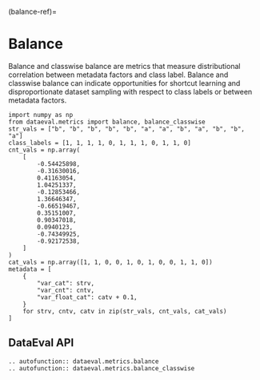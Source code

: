 (balance-ref)=
# Balance

Balance and classwise balance are metrics that measure distributional
correlation between metadata factors and class label.  Balance and classwise
balance can indicate opportunities for shortcut learning and disproportionate
dataset sampling with respect to class labels or between metadata factors.


```{testsetup}
import numpy as np
from dataeval.metrics import balance, balance_classwise
str_vals = ["b", "b", "b", "b", "b", "a", "a", "b", "a", "b", "b", "a"]
class_labels = [1, 1, 1, 1, 0, 1, 1, 1, 0, 1, 1, 0]
cnt_vals = np.array(
    [
        -0.54425898,
        -0.31630016,
        0.41163054,
        1.04251337,
        -0.12853466,
        1.36646347,
        -0.66519467,
        0.35151007,
        0.90347018,
        0.0940123,
        -0.74349925,
        -0.92172538,
    ]
)
cat_vals = np.array([1, 1, 0, 0, 1, 0, 1, 0, 0, 1, 1, 0])
metadata = [
    {
        "var_cat": strv,
        "var_cnt": cntv,
        "var_float_cat": catv + 0.1,
    }
    for strv, cntv, catv in zip(str_vals, cnt_vals, cat_vals)
]
```


## DataEval API

```{eval-rst}
.. autofunction:: dataeval.metrics.balance
.. autofunction:: dataeval.metrics.balance_classwise
```
